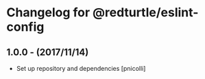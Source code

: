 Changelog for @redturtle/eslint-config
======================================

1.0.0 - (2017/11/14)
--------------------

- Set up repository and dependencies [pnicolli]
